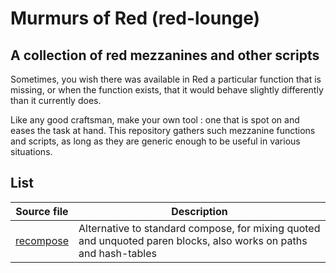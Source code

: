 # Murmurs of Red (red-lounge)

## A collection of red mezzanines and other scripts

Sometimes, you wish there was available in Red a particular function that is missing, or when the function exists, that it would behave slightly differently than it currently does. 

Like any good craftsman, make your own tool : one that is spot on and eases the task at hand. This repository gathers such mezzanine functions and scripts, as long as they are generic enough to be useful in various situations.

## List
| Source file                            | Description |
| ---                                    | --- |
| [recompose](recompose.red)             | Alternative to standard compose, for mixing quoted and unquoted paren blocks, also works on paths and hash-tables |
